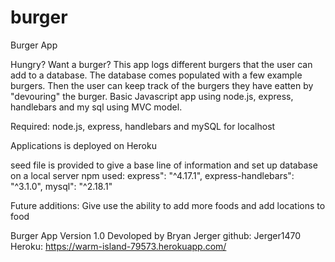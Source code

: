 # burger

Burger App

Hungry? Want a burger? This app logs different burgers that the user can add to a database. The database comes populated with a few example burgers. Then the user can keep track of the burgers they have eatten by "devouring" the burger. Basic Javascript app using node.js, express, handlebars and my sql using MVC model. 

Required: node.js, express, handlebars and mySQL for localhost

Applications is deployed on Heroku


seed file is provided to give a base line of information and set up database on a local server
npm used: express": "^4.17.1",
          express-handlebars": "^3.1.0",
          mysql": "^2.18.1"

Future additions: Give use the ability to add more foods and add locations to food

Burger App Version 1.0 Devoloped by Bryan Jerger 
github: Jerger1470
Heroku: https://warm-island-79573.herokuapp.com/